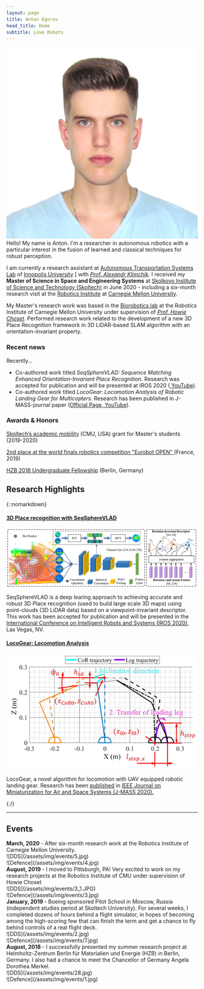 ```yaml
---
layout: page
title: Anton Egorov
head_title: Home
subtitle: Love Robots 
---
```


<div class="pretty-links">
<div class="grid">
<div class="unit golden-small profile-pic">
<img class='site-profile' src="/assets/img/IMG_3727.JPG">
</div>
<div class="unit golden-large">
<div class="lead lead-about">
Hello! My name is Anton. I'm a researcher in autonomous robotics with a particular interest in the fusion of learned and classical techniques for robust perception.

I am currently a research assistant at [Autonomous Transportation Systems Lab](https://robotics.innopolis.university/en/labs/laboratoriya-avtonomnyh-transportnyh-sistem/) of [Innopolis University](https://innopolis.university/en/) [ with [*Prof. Alexandr Klimchik*](https://scholar.google.fr/citations?user=KLpMBj0AAAAJ&hl=en). I received my <strong>Master of Science in Space and Engineering Systems</strong> at [Skolkovo Institute of Science and Technology (Skoltech)](https://www.skoltech.ru/en/) in June 2020 - including a six-month research visit at the [Robotics Institute](https://www.ri.cmu.edu/) at [Carnegie Mellon University](https://www.cmu.edu/).
</div>

<!-- I am a fan of philosophy, aviation, sport, food, and art. In particular, the work of Arthur Schopenhauer, William Blake, Simone Weil, Leonard Cohen, Cormac McCarthy, Bon Iver, Charlie Kaufman, Wintersleep, and Dylan Thomas.  -->

My Master's research work was based in the [Biorobotics lab](http://biorobotics.ri.cmu.edu/index.php) at the Robotics Institute of Carnegie Mellon University under supervision of [*Prof. Howie Choset*](https://scholar.google.com/citations?user=4fvo61oAAAAJ&hl=en). Performed research work related to the development of a new 3D Place Recognition framework in 3D LiDAR-based SLAM algorithm with an orientation-invariant property.
</div>
</div>
</div>

<div class="grid news-about">
<div class="unit golden-large news">

<h3> <i class="fa fa-newspaper-o"></i> Recent news </h3>

<!-- I am currently...
* the web chair for the upcoming [Conference on Robot Learning (CoRL 2020)](https://www.robot-learning.org/).  -->

Recently... 
* Co-authored work titled *SeqSphereVLAD: Sequence Matching Enhanced Orientation-Invariant Place Recognition*. Research was accepted for publication and will be presented at IROS 2020<!-- ([Official Page](https://roboticsconference.org/program/papers/7/), [<i class="fa fa-book"></i> arXiv preprint](https://arxiv.org/abs/2006.01031), --> ([<i class="fa fa-youtube"></i> YouTube](https://www.youtube.com/watch?v=MB3CF2yy2EU)).
* Co-authored work titled *LocoGear: Locomotion Analysis of Robotic Landing Gear for Multicopters*. Research has been published in J-MASS-journal paper ([Official Page](https://ieeexplore.ieee.org/document/9163320),[<i class="fa fa-youtube"></i> YouTube](https://www.youtube.com/watch?v=Ug_XYDpnKl0)).

</div>

<div class="unit golden-small about">


<h3> <i class="fa fa-id-card"></i> Awards & Honors </h3>

<a href="https://www.skoltech.ru/en/education/academic-mobility/" >Skoltech’s academic mobility<a> (CMU, USA) grant for Master's students (2019-2020)

<a href="https://truestory.skoltech.ru/reset" > 2nd place at the world finals robotics competition "Eurobot OPEN" </a> (France, 2019)

<a href="https://www.helmholtz-berlin.de/jobskarriere/sommerstudenten/index_en.html" > HZB 2018 Undergraduate Fellowship<a> (Berlin, Germany)
</div>
</div>

## Research Highlights
{::nomarkdown} 
<div class="projects">

  <div class="grid">
      <div class="unit half">
        <div class="project">
          <h4 class="project-title"> <a href="https://www.youtube.com/watch?v=MB3CF2yy2EU">3D Place recognition with SeqSphereVLAD</a></h4>
          <img src='/assets/img/projects/spherevlad_framework.jpg' class='project-img'>
          <p>SeqSphereVLAD is a deep learing approach to achieving accurate and robust 3D Place recognition (used to build large scale 3D maps) using point-clouds (3D LiDAR data) based on a viewpoint-invariant descriptor. This work has been accepted for publication and will be presented in the <a href="https://www.iros2020.org/index.html"> International Conference on Intelligent Robots and Systems (IROS 2020)</a>, Las Vegas, NV.
        </div>
      </div>

  <div class="unit half">
    <div class="project">
      <h4 class="project-title"><a href="https://ieeexplore.ieee.org/document/9163320">LocoGear: Locomotion Analysis</a></h4>
      <img src='/assets/img/papers/geer_fig1.png' class='project-img'>
      <p> LocoGear, a novel algorithm for locomotion with UAV equipped robotic landing gear. Research has been <a href="https://ieeexplore.ieee.org/document/9163320"><i class="fa fa-file-text" aria-hidden="true"></i> published</a> in <a href="https://ieee-jmass.org/"> IEEE Journal on Miniaturization for Air and Space Systems (J-MASS 2020).</a></p>
      </div>
  </div>
  </div><!-- grid -->



</div>
{:/}

---

## Events

<div class="grid">

<div class="unit whole news-item">
<strong> March, 2020 </strong> - After six-month research work at the Robotics Institute of Carnegie Mellon University.
</div>

<div class="unit whole news-item">
<div class="unit half news-item">
![DDS](/assets/img/events/5.jpg)
</div>
<div class="unit half news-item">
![Defence](/assets/img/events/4.jpg)
</div>
<div class="unit whole news-item">
<strong> August, 2019 </strong> - I moved to Pittsburgh, PA! Very excited to work on my research projects at the Robotics Institute of CMU under supervision of Howie Choset
</div>

<div class="unit whole news-item">
<div class="unit half news-item">
![DDS](/assets/img/events/3_1.JPG)
</div>
<div class="unit half news-item">
![Defence](/assets/img/events/3.jpg)
</div>
</div>

<div class="unit whole news-item">
<strong> January, 2019 </strong> - Boeing sponsored Pilot School in Moscow, Russia (independent studies period at Skoltech University). For several weeks, I completed dozens of hours behind a flight simulator, in hopes of becoming among the high-scoring few that can finish the term and get a chance to fly behind controls of a real flight deck.
</div>

<div class="unit whole news-item">
<div class="unit half news-item">
![DDS](/assets/img/events/2.jpg)
</div>
<div class="unit half news-item">
![Defence](/assets/img/events/7.jpg)
</div>

</div>
<div class="unit whole news-item">
<strong> August, 2018 </strong> - I successfully presented my summer research project at Helmholtz-Zentrum Berlin für Materialien und Energie (HZB) in Berlin, Germany. I also had a chance to meet the Chancellor of Germany Angela Dorothea Merkel. 
</div>

<div class="unit whole news-item">
<div class="unit half news-item">
![DDS](/assets/img/events/28.jpg)
</div>
<div class="unit half news-item">
![Defence](/assets/img/events/1.jpg)
</div>
</div>
</div><!-- grid -->


